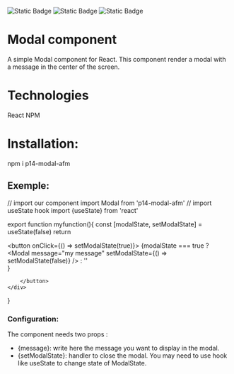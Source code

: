 ![Static Badge](https://img.shields.io/badge/NodeJs-v18.16.1-%2343853D)
![Static Badge](https://img.shields.io/badge/React-%3E%3D16-%2361DAFB)
![Static Badge](https://img.shields.io/badge/NPM-v9.5.1-%23C53635)

# Modal component
A simple Modal component for React. This component render a modal with a message in the center of the screen.

# Technologies
React
NPM
# Installation:
npm i p14-modal-afm

## Exemple:
// import our component
import Modal from 'p14-modal-afm'
// import useState hook
import {useState} from 'react'

export function myfunction(){
    const [modalState, setModalState] = useState(false)
    return <div>
        <button onClick={() => setModalState(true)}>
        {modalState === true ?
            <Modal 
                message="my message"
                setModalState={() => setModalState(false)}
            />
            :
            ''        
        } 
        
        </button>
    </div>
}

### Configuration:
The component needs two props :

- {message}: write here the message you want to display in the modal.
- {setModalState}: handler to close the modal. You may need to use hook like useState to change state of ModalState.

